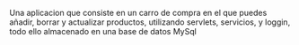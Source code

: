 Una aplicacion que consiste en un carro de compra en el que puedes añadir, borrar y actualizar productos, utilizando servlets, servicios, y loggin, todo ello almacenado en una base de datos MySql
